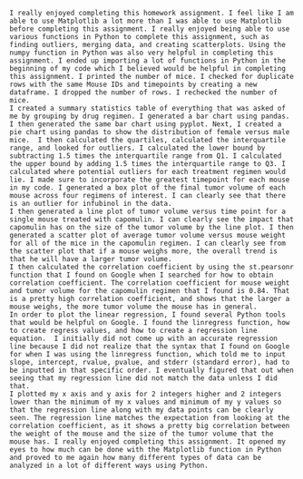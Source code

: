 	I really enjoyed completing this homework assignment. I feel like I am able to use Matplotlib a lot more than I was able to use Matplotlib before completing this assignment. I really enjoyed being able to use various functions in Python to complete this assignment, such as finding outliers, merging data, and creating scatterplots. Using the numpy function in Python was also very helpful in completing this assignment. I ended up importing a lot of functions in Python in the beginning of my code which I believed would be helpful in completing this assignment. I printed the number of mice. I checked for duplicate rows with the same Mouse IDs and timepoints by creating a new dataframe. I dropped the number of rows. I rechecked the number of mice.
	I created a summary statistics table of everything that was asked of me by grouping by drug regimen. I generated a bar chart using pandas. I then generated the same bar chart using pyplot. Next, I created a pie chart using pandas to show the distribution of female versus male mice.  I then calculated the quartiles, calculated the interquartile range, and looked for outliers. I calculated the lower bound by subtracting 1.5 times the interquartile range from Q1. I calculated the upper bound by adding 1.5 times the interquartile range to Q3. I calculated where potential outliers for each treatment regimen would lie. I made sure to incorporate the greatest timepoint for each mouse in my code. I generated a box plot of the final tumor volume of each mouse across four regimens of interest. I can clearly see that there is an outlier for infubinol in the data.
	I then generated a line plot of tumor volume versus time point for a single mouse treated with capomulin. I can clearly see the impact that capomulin has on the size of the tumor volume by the line plot. I then generated a scatter plot of average tumor volume versus mouse weight for all of the mice in the capomulin regimen. I can clearly see from the scatter plot that if a mouse weighs more, the overall trend is that he will have a larger tumor volume. 
	I then calculated the correlation coefficient by using the st.pearsonr function that I found on Google when I searched for how to obtain correlation coefficient. The correlation coefficient for mouse weight and tumor volume for the capomulin regimen that I found is 0.84. That is a pretty high correlation coefficient, and shows that the larger a mouse weighs, the more tumor volume the mouse has in general. 
	In order to plot the linear regression, I found several Python tools that would be helpful on Google. I found the linregress function, how to create regress values, and how to create a regression line equation.  I initially did not come up with an accurate regression line because I did not realize that the syntax that I found on Google for when I was using the linregress function, which told me to input slope, intercept, rvalue, pvalue, and stderr (standard error), had to be inputted in that specific order. I eventually figured that out when seeing that my regression line did not match the data unless I did that. 
	I plotted my x axis and y axis for 2 integers higher and 2 integers lower than the minimum of my x values and minimum of my y values so that the regression line along with my data points can be clearly seen. The regression line matches the expectation from looking at the correlation coefficient, as it shows a pretty big correlation between the weight of the mouse and the size of the tumor volume that the mouse has. I really enjoyed completing this assignment. It opened my eyes to how much can be done with the Matplotlib function in Python and proved to me again how many different types of data can be analyzed in a lot of different ways using Python. 

